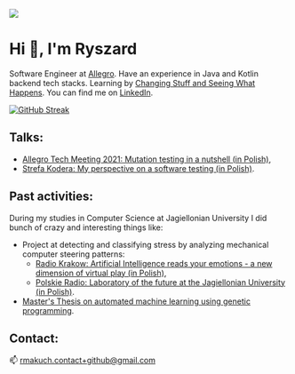 ![](https://komarev.com/ghpvc/?username=ryszardmakuch&style=flat-square&color=orange&style=flat-square)

# Hi 👋, I'm Ryszard

Software Engineer at [Allegro](https://github.com/allegro). Have an experience in Java and Kotlin backend tech stacks. Learning by [Changing Stuff and Seeing What Happens](https://i.imgur.com/s425j5u.png). You can find me on [LinkedIn](https://www.linkedin.com/in/ryszardmakuch/).

[![GitHub Streak](https://github-readme-streak-stats.herokuapp.com?user=ryszardmakuch&theme=dark&hide_border=true&date_format=M%20j%5B%2C%20Y%5D)](https://git.io/streak-stats)

## Talks:

- [Allegro Tech Meeting 2021: Mutation testing in a nutshell (in Polish)](https://youtu.be/X023N45nbnE?t=3517),
- [Strefa Kodera: My perspective on a software testing (in Polish)](https://strefakodera.pl/po-godzinach/ryszard-makuch-o-testowaniu-oprogramowania).

## Past activities:

During my studies in Computer Science at Jagiellonian University I did bunch of crazy and interesting things like: 

- Project at detecting and classifying stress by analyzing mechanical computer steering patterns:
  - [Radio Krakow: Artificial Intelligence reads your emotions - a new dimension of virtual play (in Polish)](https://www.radiokrakow.pl/audycje/pracuja-na-nobla/interfejes-emocjonalny-nowatorskie-badania-nad-baedaniem-emocji-uczestnika-gry-przy-pomocy-sztucznej-inteligencji/),
  - [Polskie Radio: Laboratory of the future at the Jagiellonian University (in Polish)](https://www.polskieradio.pl/9/201/Artykul/1247414,Laboratorium-przyszlosci-na-Uniwersytecie-Jagiellonskim).
- [Master's Thesis on automated machine learning using genetic programming](https://gist.github.com/ryszardmakuch/3d278653469b827d147fb79b35804258).

## Contact:

📫 rmakuch.contact+github@gmail.com
